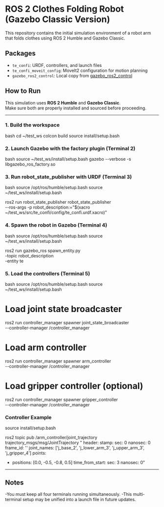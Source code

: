 # ROS 2 Clothes Folding Robot (Gazebo Classic Version)

This repository contains the initial simulation environment of a robot arm that folds clothes using ROS 2 Humble and Gazebo Classic.

## Packages
- `te_confi`: URDF, controllers, and launch files
- `te_confi_moveit_config`: MoveIt2 configuration for motion planning
- `gazebo_ros2_control`: Local copy from [gazebo_ros2_control](https://github.com/ros-controls/gazebo_ros2_control)


## How to Run

This simulation uses **ROS 2 Humble** and **Gazebo Classic**.  
Make sure both are properly installed and sourced before proceeding.

---

### 1. Build the workspace

bash
cd ~/test_ws
colcon build
source install/setup.bash

### 2. Launch Gazebo with the factory plugin (Terminal 2)

bash
source ~/test_ws/install/setup.bash
gazebo --verbose -s libgazebo_ros_factory.so

### 3. Run robot_state_publisher with URDF (Terminal 3)

bash
source /opt/ros/humble/setup.bash
source ~/test_ws/install/setup.bash

ros2 run robot_state_publisher robot_state_publisher \
--ros-args -p robot_description:="$(xacro ~/test_ws/src/te_confi/config/te_confi.urdf.xacro)"

### 4. Spawn the robot in Gazebo (Terminal 4)

bash
source /opt/ros/humble/setup.bash
source ~/test_ws/install/setup.bash

ros2 run gazebo_ros spawn_entity.py \
-topic robot_description \
-entity te

### 5. Load the controllers (Terminal 5)

bash
source /opt/ros/humble/setup.bash
source ~/test_ws/install/setup.bash

# Load joint state broadcaster
ros2 run controller_manager spawner joint_state_broadcaster \
--controller-manager /controller_manager

# Load arm controller
ros2 run controller_manager spawner arm_controller \
--controller-manager /controller_manager

# Load gripper controller (optional)
ros2 run controller_manager spawner gripper_controller \
--controller-manager /controller_manager

### Controller Example
source install/setup.bash

ros2 topic pub /arm_controller/joint_trajectory trajectory_msgs/msg/JointTrajectory "
header:
  stamp:
    sec: 0
    nanosec: 0
  frame_id: ''
joint_names: ['j_base_2', 'j_lower_arm_3', 'j_upper_arm_3', 'j_gripper_4']
points:
- positions: [0.0, -0.5, -0.8, 0.5]
  time_from_start:
    sec: 3
    nanosec: 0"

---


## Notes
-You must keep all four terminals running simultaneously.
-This multi-terminal setup may be unified into a launch file in future updates.
